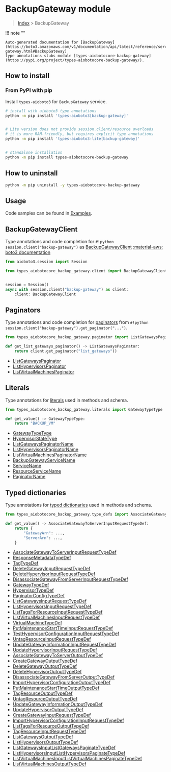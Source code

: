 # BackupGateway module

> [Index](../README.md) > BackupGateway


!!! note ""

    Auto-generated documentation for [BackupGateway](https://boto3.amazonaws.com/v1/documentation/api/latest/reference/services/backup-gateway.html#BackupGateway)
    type annotations stubs module [types-aiobotocore-backup-gateway](https://pypi.org/project/types-aiobotocore-backup-gateway/).

## How to install



### From PyPI with pip

Install `types-aioboto3` for `BackupGateway` service.

```bash
# install with aioboto3 type annotations
python -m pip install 'types-aioboto3[backup-gateway]'


# Lite version does not provide session.client/resource overloads
# it is more RAM-friendly, but requires explicit type annotations
python -m pip install 'types-aioboto3-lite[backup-gateway]'


# standalone installation
python -m pip install types-aiobotocore-backup-gateway
```



## How to uninstall

```bash
python -m pip uninstall -y types-aiobotocore-backup-gateway
```

## Usage

Code samples can be found in [Examples](./usage.md).

## BackupGatewayClient

Type annotations and code completion for  `#!python session.client("backup-gateway")` as [BackupGatewayClient](./client.md)
[:material-aws: boto3 documentation](https://boto3.amazonaws.com/v1/documentation/api/latest/reference/services/backup-gateway.html#BackupGateway.Client)

```python title="Usage example"
from aioboto3.session import Session

from types_aiobotocore_backup_gateway.client import BackupGatewayClient


session = Session()
async with session.client("backup-gateway") as client:
    client: BackupGatewayClient
```


## Paginators

Type annotations and code completion for
[paginators](./paginators.md)
from `#!python session.client("backup-gateway").get_paginator("...")`.

```python title="Usage example"
from types_aiobotocore_backup_gateway.paginator import ListGatewaysPaginator

def get_list_gateways_paginator() -> ListGatewaysPaginator:
    return client.get_paginator("list_gateways"))
```

- [ListGatewaysPaginator](./paginators.md#listgatewayspaginator)
- [ListHypervisorsPaginator](./paginators.md#listhypervisorspaginator)
- [ListVirtualMachinesPaginator](./paginators.md#listvirtualmachinespaginator)








## Literals

Type annotations for [literals](./literals.md) used in methods and schema.

```python title="Usage example"
from types_aiobotocore_backup_gateway.literals import GatewayTypeType

def get_value() -> GatewayTypeType:
    return "BACKUP_VM"
```

- [GatewayTypeType](./literals.md#gatewaytypetype)
- [HypervisorStateType](./literals.md#hypervisorstatetype)
- [ListGatewaysPaginatorName](./literals.md#listgatewayspaginatorname)
- [ListHypervisorsPaginatorName](./literals.md#listhypervisorspaginatorname)
- [ListVirtualMachinesPaginatorName](./literals.md#listvirtualmachinespaginatorname)
- [BackupGatewayServiceName](./literals.md#backupgatewayservicename)
- [ServiceName](./literals.md#servicename)
- [ResourceServiceName](./literals.md#resourceservicename)
- [PaginatorName](./literals.md#paginatorname)




## Typed dictionaries

Type annotations for [typed dictionaries](./type_defs.md) used in methods and schema.

```python title="Usage example"
from types_aiobotocore_backup_gateway.type_defs import AssociateGatewayToServerInputRequestTypeDef

def get_value() -> AssociateGatewayToServerInputRequestTypeDef:
    return {
        "GatewayArn": ...,
        "ServerArn": ...,
    }
```

- [AssociateGatewayToServerInputRequestTypeDef](./type_defs.md#associategatewaytoserverinputrequesttypedef)
- [ResponseMetadataTypeDef](./type_defs.md#responsemetadatatypedef)
- [TagTypeDef](./type_defs.md#tagtypedef)
- [DeleteGatewayInputRequestTypeDef](./type_defs.md#deletegatewayinputrequesttypedef)
- [DeleteHypervisorInputRequestTypeDef](./type_defs.md#deletehypervisorinputrequesttypedef)
- [DisassociateGatewayFromServerInputRequestTypeDef](./type_defs.md#disassociategatewayfromserverinputrequesttypedef)
- [GatewayTypeDef](./type_defs.md#gatewaytypedef)
- [HypervisorTypeDef](./type_defs.md#hypervisortypedef)
- [PaginatorConfigTypeDef](./type_defs.md#paginatorconfigtypedef)
- [ListGatewaysInputRequestTypeDef](./type_defs.md#listgatewaysinputrequesttypedef)
- [ListHypervisorsInputRequestTypeDef](./type_defs.md#listhypervisorsinputrequesttypedef)
- [ListTagsForResourceInputRequestTypeDef](./type_defs.md#listtagsforresourceinputrequesttypedef)
- [ListVirtualMachinesInputRequestTypeDef](./type_defs.md#listvirtualmachinesinputrequesttypedef)
- [VirtualMachineTypeDef](./type_defs.md#virtualmachinetypedef)
- [PutMaintenanceStartTimeInputRequestTypeDef](./type_defs.md#putmaintenancestarttimeinputrequesttypedef)
- [TestHypervisorConfigurationInputRequestTypeDef](./type_defs.md#testhypervisorconfigurationinputrequesttypedef)
- [UntagResourceInputRequestTypeDef](./type_defs.md#untagresourceinputrequesttypedef)
- [UpdateGatewayInformationInputRequestTypeDef](./type_defs.md#updategatewayinformationinputrequesttypedef)
- [UpdateHypervisorInputRequestTypeDef](./type_defs.md#updatehypervisorinputrequesttypedef)
- [AssociateGatewayToServerOutputTypeDef](./type_defs.md#associategatewaytoserveroutputtypedef)
- [CreateGatewayOutputTypeDef](./type_defs.md#creategatewayoutputtypedef)
- [DeleteGatewayOutputTypeDef](./type_defs.md#deletegatewayoutputtypedef)
- [DeleteHypervisorOutputTypeDef](./type_defs.md#deletehypervisoroutputtypedef)
- [DisassociateGatewayFromServerOutputTypeDef](./type_defs.md#disassociategatewayfromserveroutputtypedef)
- [ImportHypervisorConfigurationOutputTypeDef](./type_defs.md#importhypervisorconfigurationoutputtypedef)
- [PutMaintenanceStartTimeOutputTypeDef](./type_defs.md#putmaintenancestarttimeoutputtypedef)
- [TagResourceOutputTypeDef](./type_defs.md#tagresourceoutputtypedef)
- [UntagResourceOutputTypeDef](./type_defs.md#untagresourceoutputtypedef)
- [UpdateGatewayInformationOutputTypeDef](./type_defs.md#updategatewayinformationoutputtypedef)
- [UpdateHypervisorOutputTypeDef](./type_defs.md#updatehypervisoroutputtypedef)
- [CreateGatewayInputRequestTypeDef](./type_defs.md#creategatewayinputrequesttypedef)
- [ImportHypervisorConfigurationInputRequestTypeDef](./type_defs.md#importhypervisorconfigurationinputrequesttypedef)
- [ListTagsForResourceOutputTypeDef](./type_defs.md#listtagsforresourceoutputtypedef)
- [TagResourceInputRequestTypeDef](./type_defs.md#tagresourceinputrequesttypedef)
- [ListGatewaysOutputTypeDef](./type_defs.md#listgatewaysoutputtypedef)
- [ListHypervisorsOutputTypeDef](./type_defs.md#listhypervisorsoutputtypedef)
- [ListGatewaysInputListGatewaysPaginateTypeDef](./type_defs.md#listgatewaysinputlistgatewayspaginatetypedef)
- [ListHypervisorsInputListHypervisorsPaginateTypeDef](./type_defs.md#listhypervisorsinputlisthypervisorspaginatetypedef)
- [ListVirtualMachinesInputListVirtualMachinesPaginateTypeDef](./type_defs.md#listvirtualmachinesinputlistvirtualmachinespaginatetypedef)
- [ListVirtualMachinesOutputTypeDef](./type_defs.md#listvirtualmachinesoutputtypedef)


